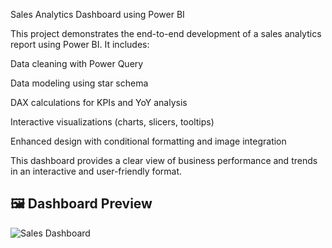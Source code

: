 Sales Analytics Dashboard using Power BI

This project demonstrates the end-to-end development of a sales analytics report using Power BI. It includes:

Data cleaning with Power Query

Data modeling using star schema

DAX calculations for KPIs and YoY analysis

Interactive visualizations (charts, slicers, tooltips)

Enhanced design with conditional formatting and image integration

This dashboard provides a clear view of business performance and trends in an interactive and user-friendly format.


## 🖼️ Dashboard Preview

![Sales Dashboard](./power%20bi/img/demo.png)

